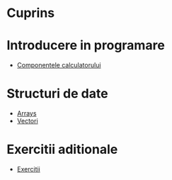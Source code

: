 # Cuprins

# Introducere in programare

- [Componentele calculatorului](introducere-in-programare/componentele-calculatorului.md)

# Structuri de date

- [Arrays](structuri-de-date/array.md)
- [Vectori](structuri-de-date/vector.md)

# Exercitii aditionale

- [Exercitii](exercitii/exercitii.md)
